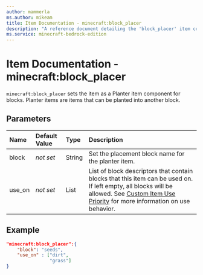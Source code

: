 ```yaml
---
author: mammerla
ms.author: mikeam
title: Item Documentation - minecraft:block_placer
description: "A reference document detailing the 'block_placer' item component"
ms.service: minecraft-bedrock-edition
---
```


# Item Documentation - minecraft:block_placer

`minecraft:block_placer` sets the item as a Planter item component for blocks. Planter items are items that can be planted into another block.

## Parameters

|Name |Default Value  |Type  |Description  |
|:----------|:----------|:----------|:----------|
|block|*not set* |String | Set the placement block name for the planter item.|
|use_on |*not set*  | List| List of block descriptors that contain blocks that this item can be used on. If left empty, all blocks will be allowed. See [Custom Item Use Priority](../ItemUsePriority.md) for more information on use behavior.|

## Example

```json
"minecraft:block_placer":{
    "block": "seeds",
    "use_on" : ["dirt",
                "grass"]
}
```
